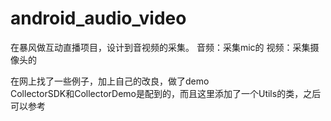 # android_audio_video
在暴风做互动直播项目，设计到音视频的采集。
音频：采集mic的
视频：采集摄像头的

在网上找了一些例子，加上自己的改良，做了demo  
CollectorSDK和CollectorDemo是配到的，而且这里添加了一个Utils的类，之后可以参考
